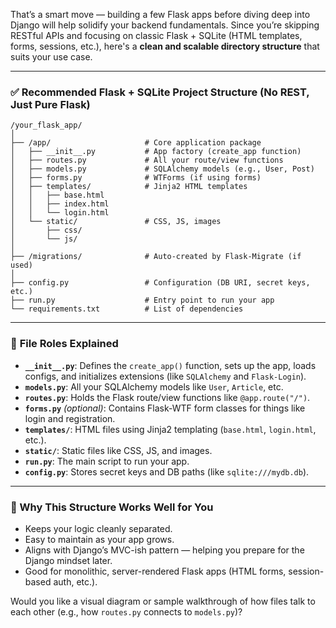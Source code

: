 That’s a smart move — building a few Flask apps before diving deep into Django will help solidify your backend fundamentals. Since you’re skipping RESTful APIs and focusing on classic Flask + SQLite (HTML templates, forms, sessions, etc.), here's a **clean and scalable directory structure** that suits your use case.

---

### ✅ **Recommended Flask + SQLite Project Structure (No REST, Just Pure Flask)**

```
/your_flask_app/
│
├── /app/                     # Core application package
│   ├── __init__.py           # App factory (create_app function)
│   ├── routes.py             # All your route/view functions
│   ├── models.py             # SQLAlchemy models (e.g., User, Post)
│   ├── forms.py              # WTForms (if using forms)
│   ├── templates/            # Jinja2 HTML templates
│   │   ├── base.html
│   │   ├── index.html
│   │   └── login.html
│   └── static/               # CSS, JS, images
│       ├── css/
│       └── js/
│
├── /migrations/              # Auto-created by Flask-Migrate (if used)
│
├── config.py                 # Configuration (DB URI, secret keys, etc.)
├── run.py                    # Entry point to run your app
└── requirements.txt          # List of dependencies
```

---

### 📁 **File Roles Explained**

* **`__init__.py`**: Defines the `create_app()` function, sets up the app, loads configs, and initializes extensions (like `SQLAlchemy` and `Flask-Login`).
* **`models.py`**: All your SQLAlchemy models like `User`, `Article`, etc.
* **`routes.py`**: Holds the Flask route/view functions like `@app.route("/")`.
* **`forms.py`** *(optional)*: Contains Flask-WTF form classes for things like login and registration.
* **`templates/`**: HTML files using Jinja2 templating (`base.html`, `login.html`, etc.).
* **`static/`**: Static files like CSS, JS, and images.
* **`run.py`**: The main script to run your app.
* **`config.py`**: Stores secret keys and DB paths (like `sqlite:///mydb.db`).

---

### 🚀 Why This Structure Works Well for You

* Keeps your logic cleanly separated.
* Easy to maintain as your app grows.
* Aligns with Django’s MVC-ish pattern — helping you prepare for the Django mindset later.
* Good for monolithic, server-rendered Flask apps (HTML forms, session-based auth, etc.).

Would you like a visual diagram or sample walkthrough of how files talk to each other (e.g., how `routes.py` connects to `models.py`)?
